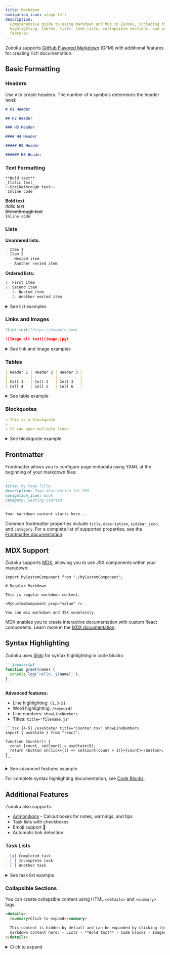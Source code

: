 ```yaml
---
title: Markdown
navigation_icon: align-left
description:
  Comprehensive guide to using Markdown and MDX in Zudoku, including formatting, frontmatter, syntax
  highlighting, tables, lists, task lists, collapsible sections, and advanced documentation
  features.
---
```


Zudoku supports
[GitHub Flavored Markdown](https://docs.github.com/en/get-started/writing-on-github/getting-started-with-writing-and-formatting-on-github/basic-writing-and-formatting-syntax)
(GFM) with additional features for creating rich documentation.

## Basic Formatting

### Headers

Use `#` to create headers. The number of `#` symbols determines the header level:

```md
# H1 Header

## H2 Header

### H3 Header

#### H4 Header

##### H5 Header

###### H6 Header
```

### Text Formatting

<!-- prettier-ignore -->
```mdx
**Bold text**
_Italic text_
~~Strikethrough text~~
`Inline code`
```

**Bold text**  
_Italic text_  
~~Strikethrough text~~  
`Inline code`

### Lists

**Unordered lists:**

```md
- Item 1
- Item 2
  - Nested item
  - Another nested item
```

**Ordered lists:**

```md
1. First item
2. Second item
   1. Nested item
   2. Another nested item
```

<details>
<summary>See list examples</summary>

**Unordered list:**

- Item 1
- Item 2
  - Nested item
  - Another nested item

**Ordered list:**

1. First item
2. Second item
   1. Nested item
   2. Another nested item

</details>

### Links and Images

```md
[Link text](https://example.com)

![Image alt text](image.jpg)
```

<details>
<summary>See link and image examples</summary>

[Link text](https://example.com)

![Image alt text](https://images.unsplash.com/photo-1588083066783-8828e623bad7?q=75&w=400&auto=format&fit=crop)

</details>

### Tables

```md
| Header 1 | Header 2 | Header 3 |
| -------- | -------- | -------- |
| Cell 1   | Cell 2   | Cell 3   |
| Cell 4   | Cell 5   | Cell 6   |
```

<details>
<summary>See table example</summary>

| Header 1 | Header 2 | Header 3 |
| -------- | -------- | -------- |
| Cell 1   | Cell 2   | Cell 3   |
| Cell 4   | Cell 5   | Cell 6   |

</details>

### Blockquotes

```md
> This is a blockquote
>
> It can span multiple lines
```

<details>
<summary>See blockquote example</summary>

> This is a blockquote
>
> It can span multiple lines

</details>

## Frontmatter

Frontmatter allows you to configure page metadata using YAML at the beginning of your markdown
files:

```md
---
title: My Page Title
description: Page description for SEO
navigation_icon: book
category: Getting Started
---

Your markdown content starts here...
```

Common frontmatter properties include `title`, `description`, `sidebar_icon`, and `category`. For a
complete list of supported properties, see the [Frontmatter documentation](./frontmatter).

## MDX Support

Zudoku supports [MDX](./mdx), allowing you to use JSX components within your markdown:

```mdx title=my-page.mdx
import MyCustomComponent from "./MyCustomComponent";

# Regular Markdown

This is regular markdown content.

<MyCustomComponent prop="value" />

You can mix markdown and JSX seamlessly.
```

MDX enables you to create interactive documentation with custom React components. Learn more in the
[MDX documentation](./mdx).

## Syntax Highlighting

Zudoku uses [Shiki](https://shiki.style/) for syntax highlighting in code blocks:

````md
```javascript
function greet(name) {
  console.log(`Hello, ${name}!`);
}
```
````

**Advanced features:**

- Line highlighting: `{1,3-5}`
- Word highlighting: `/keyword/`
- Line numbers: `showLineNumbers`
- Titles: `title="filename.js"`

````
```tsx {4-5} /useState/ title="Counter.tsx" showLineNumbers
import { useState } from "react";

function Counter() {
  const [count, setCount] = useState(0);
  return <button onClick={() => setCount(count + 1)}>{count}</button>;
}
```
````

<details>
<summary>See advanced features example</summary>

```tsx {4-5} /useState/ title="Counter.tsx" showLineNumbers
import { useState } from "react";

function Counter() {
  const [count, setCount] = useState(0);
  return <button onClick={() => setCount(count + 1)}>{count}</button>;
}
```

</details>

For complete syntax highlighting documentation, see [Code Blocks](./code-blocks).

## Additional Features

Zudoku also supports:

- [Admonitions](./admonitions) - Callout boxes for notes, warnings, and tips
- Task lists with checkboxes
- Emoji support :tada:
- Automatic link detection

### Task Lists

```md
- [x] Completed task
- [ ] Incomplete task
- [ ] Another task
```

<details>
<summary>See task list example</summary>

- [x] Completed task
- [ ] Incomplete task
- [ ] Another task

</details>

### Collapsible Sections

You can create collapsible content using HTML `<details>` and `<summary>` tags:

```html
<details>
  <summary>Click to expand</summary>

  This content is hidden by default and can be expanded by clicking the summary. You can include any
  markdown content here: - Lists - **Bold text** - Code blocks - Images
</details>
```

<details>
<summary>Click to expand</summary>

This content is hidden by default and can be expanded by clicking the summary.

You can include any markdown content here:

- Lists
- **Bold text**
- Code blocks
- Images

</details>
